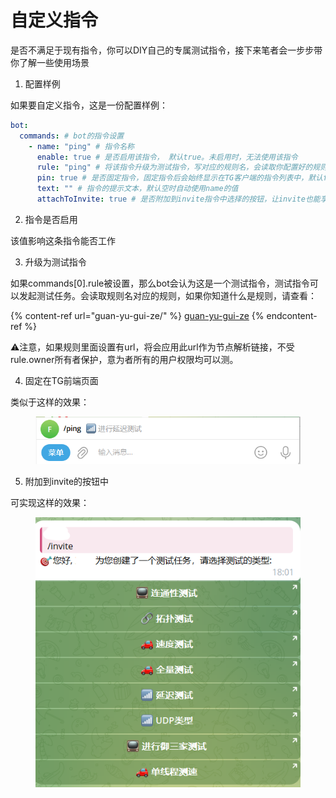 # 自定义指令

是否不满足于现有指令，你可以DIY自己的专属测试指令，接下来笔者会一步步带你了解一些使用场景



1. 配置样例

如果要自定义指令，这是一份配置样例：

```yaml
bot:
  commands: # bot的指令设置
    - name: "ping" # 指令名称
      enable: true # 是否启用该指令， 默认true。未启用时，无法使用该指令
      rule: "ping" # 将该指令升级为测试指令，写对应的规则名，会读取你配置好的规则，读取不到则判定该指令为普通指令，而非测试指令。普通指令相当于 /help /version 这些，等于仅修改描述文本，而无实际测试功能
      pin: true # 是否固定指令，固定指令后会始终显示在TG客户端的指令列表中，默认false
      text: "" # 指令的提示文本，默认空时自动使用name的值
      attachToInvite: true # 是否附加到invite指令中选择的按钮，让invite也能享受到此规则背后的script选择，默认true
```

2. 指令是否启用

该值影响这条指令能否工作

3. 升级为测试指令

如果commands\[0].rule被设置，那么bot会认为这是一个测试指令，测试指令可以发起测试任务。会读取规则名对应的规则，如果你知道什么是规则，请查看：

{% content-ref url="guan-yu-gui-ze/" %}
[guan-yu-gui-ze](guan-yu-gui-ze/)
{% endcontent-ref %}

⚠️注意，如果规则里面设置有url，将会应用此url作为节点解析链接，不受rule.owner所有者保护，意为者所有的用户权限均可以测。

4. 固定在TG前端页面

类似于这样的效果：

<figure><img src="../.gitbook/assets/image (11).png" alt=""><figcaption></figcaption></figure>

5. 附加到invite的按钮中

可实现这样的效果：

<figure><img src="../.gitbook/assets/image (12).png" alt=""><figcaption></figcaption></figure>

